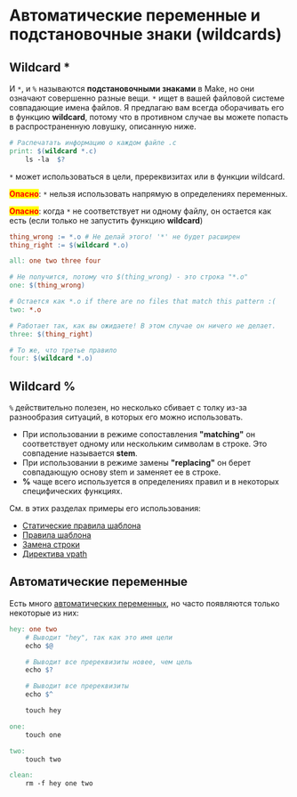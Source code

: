 # Автоматические переменные и подстановочные знаки (wildcards)

## Wildcard \*

И `*`, и `%` называются **подстановочными знаками** в Make, но они означают совершенно разные вещи. `*` ищет в вашей файловой системе совпадающие имена файлов. Я предлагаю вам всегда оборачивать его в функцию **wildcard**, потому что в противном случае вы можете попасть в распространенную ловушку, описанную ниже.

```makefile
# Распечатать информацию о каждом файле .c
print: $(wildcard *.c)
	ls -la  $?
```

`*` может использоваться в цели, пререквизитах или в функции wildcard.

<mark style="color:red;">**Опасно**</mark>: `*` нельзя использовать напрямую в определениях переменных.

<mark style="color:red;">**Опасно**</mark>: когда `*` не соответствует ни одному файлу, он остается как есть (если только не запустить функцию **wildcard**)

```makefile
thing_wrong := *.o # Не делай этого! '*' не будет расширен
thing_right := $(wildcard *.o)

all: one two three four

# Не получится, потому что $(thing_wrong) - это строка "*.o"
one: $(thing_wrong)

# Остается как *.o if there are no files that match this pattern :(
two: *.o 

# Работает так, как вы ожидаете! В этом случае он ничего не делает.
three: $(thing_right)

# То же, что третье правило
four: $(wildcard *.o)
```

## Wildcard %

`%` действительно полезен, но несколько сбивает с толку из-за разнообразия ситуаций, в которых его можно использовать.

* При использовании в режиме сопоставления **"matching"** он соответствует одному или нескольким символам в строке. Это совпадение называется **stem**.
* При использовании в режиме замены **"replacing"** он берет совпадающую основу stem и заменяет ее в строке.
* **%** чаще всего используется в определениях правил и в некоторых специфических функциях.

См. в этих разделах примеры его использования:

* [Статические правила шаблона](neobychnye-pravila.md#staticheskie-pravila-shablona)
* [Правила шаблона](neobychnye-pravila.md#pravila-shablona)
* [Замена строки](funkcii.md#zamena-stroki)
* [Директива vpath](drugie-osobennosti.md#direktiva-vpath)

## Автоматические переменные

Есть много [автоматических переменных](https://www.gnu.org/software/make/manual/html\_node/Automatic-Variables.html), но часто появляются только некоторые из них:

```makefile
hey: one two
	# Выводит "hey", так как это имя цели
	echo $@

	# Выводит все пререквизиты новее, чем цель
	echo $?

	# Выводит все пререквизиты
	echo $^

	touch hey

one:
	touch one

two:
	touch two

clean:
	rm -f hey one two
```
